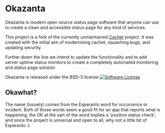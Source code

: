 # Okazanta

Okazanta is modern open source status page software that anyone can use to create a clean and accessible status page for any kind of services.

This project is a fork of the currently unmaintained [Cachet](https://github.com/CachetHQ/Cachet) project. It was created with the initial aim of modernising cachet, squashing bugs, and updating security.

Further down the line we intend to update the functionality and to add server uptime status monitors to create a completely automated monitoring and status page solution

Okazanta is released under the BSD-3 license [![Software License](https://img.shields.io/badge/license-BSD3-brightgreen.svg?style=flat-square)](LICENSE)

## Okawhat?

The name (loosely) comes from the Esperanto word for occurrence or incident. Both of those words seem a good fit for an app that reports what is happening, the OK at the sart of the word implies a 'positive status check', and since the project is universal and open to all, why not a little bit of Esperanto :)
